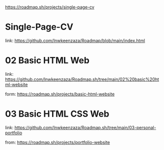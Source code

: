 
https://roadmap.sh/projects/single-page-cv

# Single-Page-CV
link: https://github.com/lnwkeenzaza/Roadmap/blob/main/index.html

# 02 Basic HTML Web
link: https://github.com/lnwkeenzaza/Roadmap.sh/tree/main/02%20basic%20html-website

form: https://roadmap.sh/projects/basic-html-website

# 03 Basic HTML CSS Web
link: https://github.com/lnwkeenzaza/Roadmap.sh/tree/main/03-personal-portfolio

from: https://roadmap.sh/projects/portfolio-website
